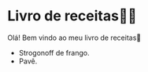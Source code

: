 # Livro de receitas:man_cook:

Olá! Bem vindo ao meu livro de receitas:wave:

- Strogonoff de frango.
- Pavê.
